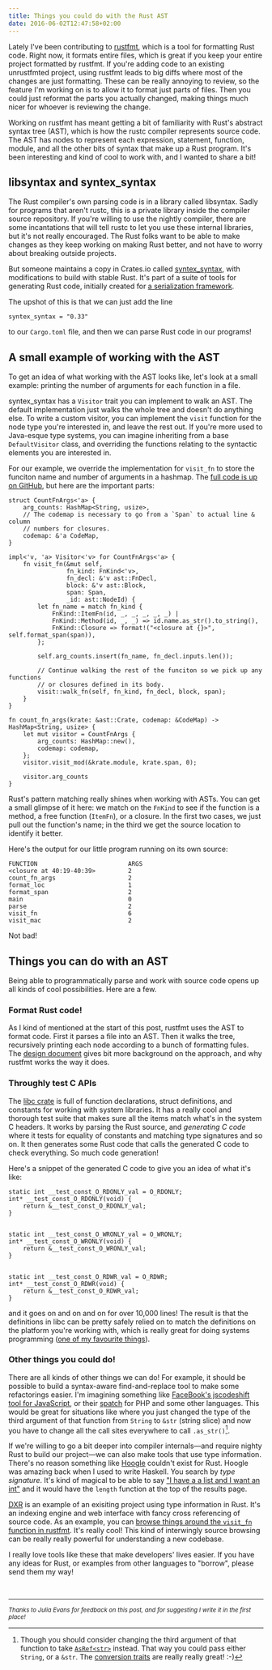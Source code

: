 ```yaml
---
title: Things you could do with the Rust AST
date: 2016-06-02T12:47:58+02:00
---
```


Lately I've been contributing to [rustfmt], which is a tool for formatting Rust code. Right now, it formats entire files, which is great if you keep your entire project formatted by rustfmt. If you're adding code to an existing unrustfmted project, using rustfmt leads to big diffs where most of the changes are just formatting. These can be really annoying to review, so the feature I'm working on is to allow it to format just parts of files. Then you could just reformat the parts you actually changed, making things much nicer for whoever is reviewing the change.

[rustfmt]: https://github.com/rust-lang-nursery/rustfmt

Working on rustfmt has meant getting a bit of familiarity with Rust's abstract syntax tree (AST), which is how the rustc compiler represents source code. The AST has nodes to represent each expression, statement, function, module, and all the other bits of syntax that make up a Rust program.
It's been interesting and kind of cool to work with, and I wanted to share a bit!


## libsyntax and syntex_syntax

The Rust compiler's own parsing code is in a library called libsyntax. Sadly for programs that aren't rustc, this is a private library inside the compiler source repository. If you're willing to use the nightly compiler, there are some incantations that will tell rustc to let you use these internal libraries, but it's not really encouraged. The Rust folks want to be able to make changes as they keep working on making Rust better, and not have to worry about breaking outside projects.

But someone maintains a copy in Crates.io called [syntex_syntax], with modifications to build with stable Rust. It's part of a suite of tools for generating Rust code, initially created for [a serialization framework][serde].

[syntex_syntax]: https://crates.io/crates/syntex_syntax
[serde]: https://github.com/serde-rs/serde

The upshot of this is that we can just add the line

~~~
syntex_syntax = "0.33"
~~~

to our `Cargo.toml` file, and then we can parse Rust code in our programs!


## A small example of working with the AST

To get an idea of what working with the AST looks like, let's look at a small example: printing the number of arguments for each function in a file.

syntex_syntax has a `Visitor` trait you can implement to walk an AST. The default implementation just walks the whole tree and doesn't do anything else. To write a custom visitor, you can implement the `visit` function for the node type you're interested in, and leave the rest out. If you're more used to Java-esque type systems, you can imagine inheriting from a base `DefaultVisitor` class, and overriding the functions relating to the syntactic elements you are interested in.

For our example, we override the implementation for `visit_fn` to store the funciton name and number of arguments in a hashmap. The [full code is up on GitHub][full-code], but here are the important parts:

[full-code]: https://github.com/kamalmarhubi/syntex-syntax-example

~~~
struct CountFnArgs<'a> {
    arg_counts: HashMap<String, usize>,
    // The codemap is necessary to go from a `Span` to actual line & column
    // numbers for closures.
    codemap: &'a CodeMap,
}

impl<'v, 'a> Visitor<'v> for CountFnArgs<'a> {
    fn visit_fn(&mut self,
                fn_kind: FnKind<'v>,
                fn_decl: &'v ast::FnDecl,
                block: &'v ast::Block,
                span: Span,
                _id: ast::NodeId) {
        let fn_name = match fn_kind {
            FnKind::ItemFn(id, _, _, _, _, _) |
            FnKind::Method(id, _, _) => id.name.as_str().to_string(),
            FnKind::Closure => format!("<closure at {}>", self.format_span(span)),
        };

        self.arg_counts.insert(fn_name, fn_decl.inputs.len());

        // Continue walking the rest of the funciton so we pick up any functions
        // or closures defined in its body.
        visit::walk_fn(self, fn_kind, fn_decl, block, span);
    }
}

fn count_fn_args(krate: &ast::Crate, codemap: &CodeMap) -> HashMap<String, usize> {
    let mut visitor = CountFnArgs {
        arg_counts: HashMap::new(),
        codemap: codemap,
    };
    visitor.visit_mod(&krate.module, krate.span, 0);

    visitor.arg_counts
}
~~~

Rust's pattern matching really shines when working with ASTs. You can get a small glimpse of it here: we match on the `FnKind` to see if the function is a method, a free function (`ItemFn`), or a closure. In the first two cases, we just pull out the function's name; in the third we get the source location to identify it better.

Here's the output for our little program running on its own source:

~~~
FUNCTION                         ARGS
<closure at 40:19-40:39>         2
count_fn_args                    2
format_loc                       1
format_span                      2
main                             0
parse                            2
visit_fn                         6
visit_mac                        2
~~~

Not bad!


## Things you can do with an AST

Being able to programmatically parse and work with source code opens up all kinds of cool possibilities. Here are a few.

### Format Rust code!

As I kind of mentioned at the start of this post, rustfmt uses the AST to format code. First it parses a file into an AST. Then it walks the tree, recursively printing each node according to a bunch of formatting fules. The [design document][rustfmt-design] gives bit more background on the approach, and why rustfmt works the way it does.

[rustfmt-design]: https://github.com/rust-lang-nursery/rustfmt/blob/master/Design.md#operate-on-the-ast


### Throughly test C APIs

The [libc crate][libc] is full of function declarations, struct definitions, and constants for working with system libraries. It has a really cool and thorough test suite that makes sure all the items match what's in the system C headers. It works by parsing the Rust source, and *generating C code* where it tests for equality of constants and matching type signatures and so on. It then generates some Rust code that calls the generated C code to check everything. So much code generation!

Here's a snippet of the generated C code to give you an idea of what it's like:

~~~
static int __test_const_O_RDONLY_val = O_RDONLY;
int* __test_const_O_RDONLY(void) {
    return &__test_const_O_RDONLY_val;
}


static int __test_const_O_WRONLY_val = O_WRONLY;
int* __test_const_O_WRONLY(void) {
    return &__test_const_O_WRONLY_val;
}


static int __test_const_O_RDWR_val = O_RDWR;
int* __test_const_O_RDWR(void) {
    return &__test_const_O_RDWR_val;
}
~~~

and it goes on and on and on for over 10,000 lines! The result is that the definitions in libc can be pretty safely relied on to match the definitions on the platform you're working with, which is really great for doing systems programming ([one of my favourite things][nix-post]).


### Other things you could do!

There are all kinds of other things we can do! For example, it should be possible to build a syntax-aware find-and-replace tool to make some refactorings easier. I'm imagining something like [FaceBook's jscodeshift tool for JavaScript][jscodeshift], or their [spatch] for PHP and some other languages. This would be great for situations like where you just changed the type of the third argument of that function from `String` to `&str` (string slice) and now you have to change all the call sites everywhere to call `.as_str()`[^fn-asref].

[^fn-asref]:
    Though you should consider changing the third argument of that function to take [`AsRef<str>`][asref] instead. That way you could pass either `String`, or a `&str`. The [conversion traits][convert] are really really great! :-)

[asref]: http://doc.rust-lang.org/std/convert/trait.AsRef.html
[convert]: http://doc.rust-lang.org/std/convert/index.html

[jscodeshift]: https://github.com/facebook/jscodeshift
[spatch]: https://github.com/facebook/pfff/wiki/Spatch

If we're willing to go a bit deeper into compiler internals—and require nighty Rust to build our project—we can also make tools that use type information. There's no reason something like [Hoogle] couldn't exist for Rust. Hoogle was amazing back when I used to write Haskell. You search by *type signature*. It's kind of magical to be able to say ["I have a a list and I want an int"][hoogle-search] and it would have the `length` function at the top of the results page.

[hoogle]: https://www.haskell.org/hoogle/
[hoogle-search]: https://www.haskell.org/hoogle/?hoogle=%5Ba%5D+-%3E+Int

[DXR] is an example of an exisiting project using type information in Rust. It's an indexing engine and web interface with fancy cross referencing of source code. As an example, you can [browse things around the `visit_fn` function in rustfmt][rustfmt-dxr]. It's really cool! This kind of interwingly source browsing can be really really powerful for understanding a new codebase.

I really love tools like these that make developers' lives easier. If you have any ideas for Rust, or examples from other languages to "borrow", please send them my way!



[libc]: https://github.com/rust-lang/libc
[nix-post]: http://kamalmarhubi.com/blog/2016/04/13/rust-nix-easier-unix-systems-programming-3/
[dxr]: https://github.com/mozilla/dxr
[rustfmt-dxr]: https://dxr.mozilla.org/rustfmt/source/src/visitor.rs#133

<br />

---

<small>*Thanks to Julia Evans for feedback on this post, and for suggesting I write it in the first place!*</small>
